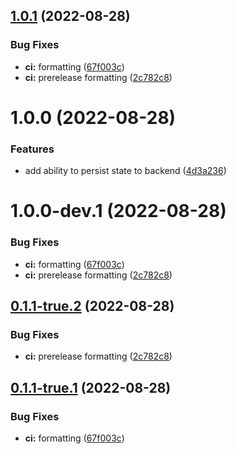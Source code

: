 ## [1.0.1](https://github.com/OffendingCommit/mealcal/compare/v1.0.0...v1.0.1) (2022-08-28)


### Bug Fixes

* **ci:** formatting ([67f003c](https://github.com/OffendingCommit/mealcal/commit/67f003c6d867ca64913c2b4dfbeb9fc106ffc2d1))
* **ci:** prerelease formatting ([2c782c8](https://github.com/OffendingCommit/mealcal/commit/2c782c818a5d3622d989049a00333d51e09dc009))

# 1.0.0 (2022-08-28)


### Features

* add ability to persist state to backend ([4d3a236](https://github.com/OffendingCommit/mealcal/commit/4d3a236dd9eb066c6b93ee0d4f48440d386383d6))

# 1.0.0-dev.1 (2022-08-28)


### Bug Fixes

* **ci:** formatting ([67f003c](https://github.com/OffendingCommit/mealcal/commit/67f003c6d867ca64913c2b4dfbeb9fc106ffc2d1))
* **ci:** prerelease formatting ([2c782c8](https://github.com/OffendingCommit/mealcal/commit/2c782c818a5d3622d989049a00333d51e09dc009))

## [0.1.1-true.2](https://github.com/OffendingCommit/mealcal/compare/v0.1.1-true.1...v0.1.1-true.2) (2022-08-28)


### Bug Fixes

* **ci:** prerelease formatting ([2c782c8](https://github.com/OffendingCommit/mealcal/commit/2c782c818a5d3622d989049a00333d51e09dc009))

## [0.1.1-true.1](https://github.com/OffendingCommit/mealcal/compare/v0.1.0...v0.1.1-true.1) (2022-08-28)


### Bug Fixes

* **ci:** formatting ([67f003c](https://github.com/OffendingCommit/mealcal/commit/67f003c6d867ca64913c2b4dfbeb9fc106ffc2d1))
